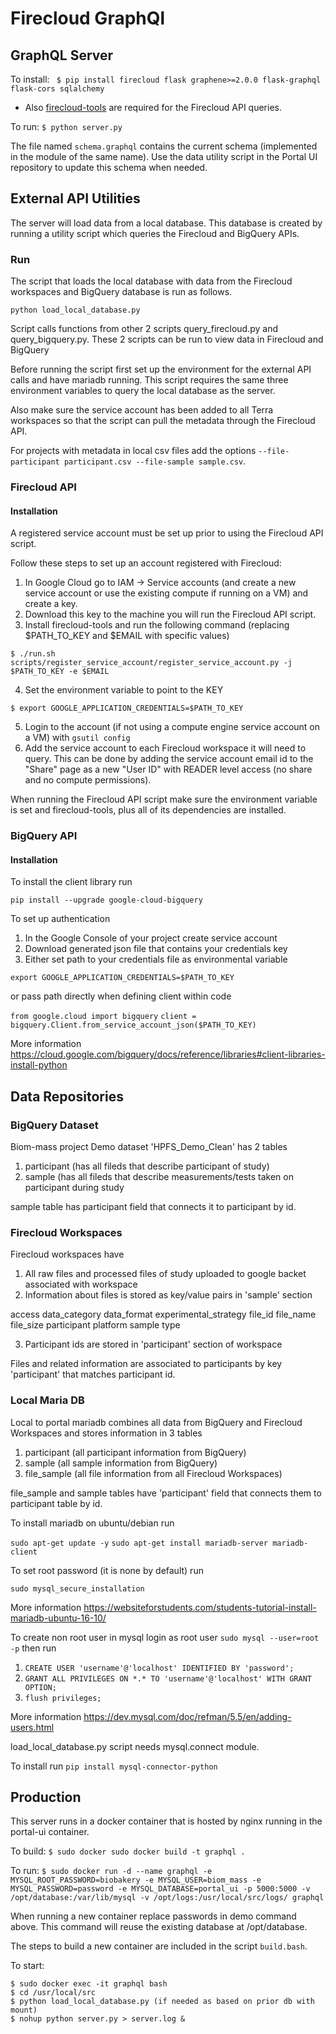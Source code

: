 
# Firecloud GraphQl

## GraphQL Server

To install: 
`` $ pip install firecloud flask graphene>=2.0.0 flask-graphql flask-cors sqlalchemy``

* Also [firecloud-tools](https://github.com/broadinstitute/firecloud-tools) are required for the Firecloud API queries.

To run:
`` $ python server.py ``

The file named `schema.graphql` contains the current schema (implemented in the module of the same name). Use the data utility script in the Portal UI repository to update this schema when needed.

## External API Utilities

The server will load data from a local database. This database is created by running a utility script which queries the Firecloud and BigQuery APIs.

### Run 

The script that loads the local database with data from the Firecloud workspaces and BigQuery database is run as follows.

``python load_local_database.py``

Script calls functions from other 2 scripts query_firecloud.py and query_bigquery.py. These 2 scripts can be run to view data in Firecloud and BigQuery

Before running the script first set up the environment for the external API calls and have mariadb running. This script requires the same three
environment variables to query the local database as the server.

Also make sure the service account has been added to all Terra workspaces so that the script can pull the metadata through the Firecloud API.

For projects with metadata in local csv files add the options `--file-participant participant.csv --file-sample sample.csv`.

### Firecloud API

#### Installation 

A registered service account must be set up prior to using the Firecloud API script. 

Follow these steps to set up an account registered with Firecloud:

1. In Google Cloud go to IAM -> Service accounts (and create a new service account or use the existing compute if running on a VM) and create a key.
2. Download this key to the machine you will run the Firecloud API script.
3. Install firecloud-tools and run the following command (replacing $PATH_TO_KEY and $EMAIL with specific values)
```
$ ./run.sh scripts/register_service_account/register_service_account.py -j $PATH_TO_KEY -e $EMAIL
```
4. Set the environment variable to point to the KEY
```
$ export GOOGLE_APPLICATION_CREDENTIALS=$PATH_TO_KEY
```
5. Login to the account (if not using a compute engine service account on a VM) with `gsutil config`
6. Add the service account to each Firecloud workspace it will need to query. This can be done by adding the service account email id to the "Share" page as a new "User ID" with READER level access (no share and no compute permissions).

When running the Firecloud API script make sure the environment variable is set and firecloud-tools, plus all of its dependencies are installed.

### BigQuery API

#### Installation

To install the client library run

``pip install --upgrade google-cloud-bigquery``

To set up authentication

1. In the Google Console of your project create service account
2. Download generated json file that contains your credentials key
3. Either set path to your credentials file as environmental variable

 ``export GOOGLE_APPLICATION_CREDENTIALS=$PATH_TO_KEY``
  
  or pass path directly when defining client within code
  
 ``from google.cloud import bigquery``
 ``client = bigquery.Client.from_service_account_json($PATH_TO_KEY)``
 
 More information 
 https://cloud.google.com/bigquery/docs/reference/libraries#client-libraries-install-python
 
## Data Repositories

### BigQuery Dataset

Biom-mass project Demo dataset 'HPFS_Demo_Clean' has 2 tables

1. participant (has all fileds that describe participant of study)
2. sample (has all fileds that describe measurements/tests taken on participant during study

sample table has participant field that connects it to participant by id.

### Firecloud Workspaces

Firecloud workspaces have

1. All raw files and processed files of study uploaded to google backet associated with workspace
2. Information about files is stored as key/value pairs in 'sample' section

access 
data_category
data_format
experimental_strategy
file_id
file_name
file_size
participant
platform
sample
type

3. Participant ids are stored in 'participant' section of workspace

Files and related information are associated to participants by key 'participant' that matches participant id.

### Local Maria DB

Local to portal mariadb combines all data from BigQuery and Firecloud Workspaces and stores information in 3 tables

1. participant (all participant information from BigQuery)
2. sample (all sample information from BigQuery)
3. file_sample (all file information from all Firecloud Workspaces)

file_sample and sample tables have 'participant' field that connects them to participant table by id.

To install mariadb on ubuntu/debian run

``sudo apt-get update -y``
``sudo apt-get install mariadb-server mariadb-client``

To set root password (it is none by default) run

``sudo mysql_secure_installation`` 

More information
https://websiteforstudents.com/students-tutorial-install-mariadb-ubuntu-16-10/


To create non root user in mysql  login as root user
``sudo mysql --user=root -p``
then run
1. ``CREATE USER 'username'@'localhost' IDENTIFIED BY 'password';``
2. ``GRANT ALL PRIVILEGES ON *.* TO 'username'@'localhost' WITH GRANT OPTION;``
3. ``flush privileges;``

More information https://dev.mysql.com/doc/refman/5.5/en/adding-users.html

load_local_database.py script needs mysql.connect module.

To install run
``pip install mysql-connector-python``


## Production

This server runs in a docker container that is hosted by nginx running in the portal-ui container. 

To build: `$ sudo docker sudo docker build -t graphql . `

To run: `$ sudo docker run -d --name graphql -e MYSQL_ROOT_PASSWORD=biobakery -e MYSQL_USER=biom_mass -e MYSQL_PASSWORD=password -e MYSQL_DATABASE=portal_ui -p 5000:5000 -v /opt/database:/var/lib/mysql -v /opt/logs:/usr/local/src/logs/ graphql`

When running a new container replace passwords in demo command above. This command will reuse the existing database at /opt/database.

The steps to build a new container are included in the script `build.bash`.

To start:
```
$ sudo docker exec -it graphql bash
$ cd /usr/local/src
$ python load_local_database.py (if needed as based on prior db with mount)
$ nohup python server.py > server.log &
```
